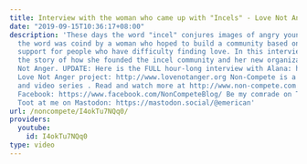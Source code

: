 ```yaml
---
title: Interview with the woman who came up with "Incels" - Love Not Anger
date: "2019-09-15T10:36:17+08:00"
description: 'These days the word "incel" conjures images of angry young men, but
  the word was coind by a woman who hoped to build a community based on hope and mutual
  support for people who have difficulty finding love. In this interview, Alana tells
  the story of how she founded the incel community and her new organization, Love
  Not Anger. UPDATE: Here is the FULL hour-long interview with Alana: https://youtu.be/X6yi8P03igQ
  Love Not Anger project: http://www.lovenotanger.org Non-Compete is a leftist blog
  and video series . Read and watch more at http://www.non-compete.com Subscribe on
  Facebook: https://www.facebook.com/NonCompeteBlog/ Be my comrade on Twitter: https://twitter.com/EmericanJohnson
  Toot at me on Mastodon: https://mastodon.social/@emerican'
url: /noncompete/I4okTu7NQq0/
providers:
  youtube:
    id: I4okTu7NQq0
type: video
---
```

